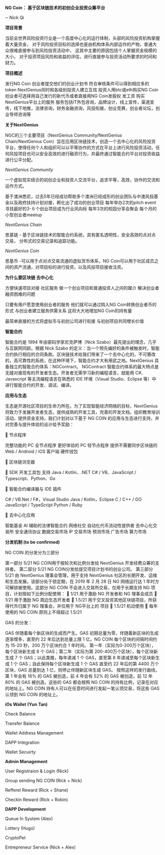  
**NG Coin：
基于区块链技术的初创企业投资众筹平台**

─
Nick Qi


**项目背景**

当前全世界风险投资行业是一个高度中心化的运行体制，头部的风险投资机构掌握着大量资金， 对于风险投资目标的选择也是由机构体系内部运作的产物，普通大众很难直接参与到风险投资活动中， 这其中主要的原因包括个人掌握资金规模的大小， 对于投资项目风险和收益的评估，进行直接参与投资活动所要求的时间和财力。

**项目概述**

发行NG Coin 
创业者提交他们的创业计划书 符合审核条件可以得到相应多的token
NextGenius同时和各级别投资人建立互信 投资人用btc或eth购买NG Coin
创业者可选择用自己发行的新代币或者直接用NG Coin发股权 发工资 购买NextGenius平台上的服务
服务包括IT外包咨询，品牌设计，线上宣传，渠道宣传，线下地推，法律咨询，财务金融咨询，风投衔接，创业竞赛，创业者论坛，创业导师咨询等


**关于NextGenius**

NGC的三个主要项目（NextGenius Community/NextGenius Chain/NextGenius Coin）旨在应用区块链技术，创造一个去中心化的风险投资平台，使得任何个人和组织可以以平等协作的方式在平台上进行风险投资活动，任何风投项目也可以安全高效的进行融资行为，并最终通过智能合约平台对投资收益进行公平分配。


*NextGenius Community*

一个虚拟现实结合的初创企业和投资人交流平台，追求平等，高效，协作的交流和运作方式。

基于澳洲悉尼，过去5年已经成功帮助多个澳洲已经成形的创业团队与中澳风投基金以及政府扶持计划对接，孵化出了成功的创业项目
每年举办2次的pitch event 寻找最好的3-６个创业项目成为行业风向标
每年3次的校园分享会聚会 每个月的小型创业者meetup

*NextGenius Chain*

恩基链 - 基于区块链技术的智能合约系统，具有匿名透明性，安全高效的点对点交易， 分布式的交易记录和追踪功能。

*NextGenius Coin*

恩基币 -可以用于点对点交易流通的虚拟货币体系，NG Coin可以用于社区成员之间的资产流通，对项目标的进行投资，以及风投项目接收注资。


**为什么要区块链 去中心化**

方便快速项目对接 社区服务 做一个创业项目和普通投资人之间的媒介 解决创业者融资困难的问题

只要有用户愿意使用创业者的服务 他们就可以通过购入NG Coin转换创业者币的形式 与创业者建立服务供需关系 这将大大地增加NG Coin的持有量

最简单直接的方式将虚拟币与初创公司进行衔接 与初创项目共同增长价值


**智能合约**

智能合约是 1994 年由密码学家尼克萨博（Nick Szabo）最先提出的理念，几乎与互联网同龄。根据 Nick Szabo 的定义：当一个预先编好的条件被触发时，智能合约执行相应的合同条款。区块链技术给我们带来了一个去中心化的，不可篡改的，高可靠性的系统，在这种环境下，智能合约才大有用武之地。NextGenius 具备独立的智能合约体系：NGContract。
NGContract 智能合约体系的最大特点是无缝对接现有的开发者生态。开发者无需学习新的编程语言，就能用 C#、Javascript 等主流编程语言在熟悉的 IDE 环境（Visual Studio、Eclipse 等）中进行智能合约的开发、调试、编译。


**应用与生态**

生态是开源社区项目的生命力所在。为了实现智能经济网络的目标，NextGenius 将致力于发展开发者生态，提供成熟的开发工具，完善的开发文档，组织教育培训活动，提供资金支持。我们计划对以下基于 NG COIN 的应用与生态进行支持，并对完善与提升体验的设计给予奖励：

🔹 节点程序

完整功能的 PC 全节点程序
更好体验的 PC 轻节点程序
提供不需要同步区块链的 Web / Android / iOS 客户端
硬件钱包

🔹 区块链浏览器

🔹 SDK 开发工具包
支持 Java / Kotlin、.NET C# / VB、JavaScript / Typescript、Python、Go

🔹 智能合约编译器与 IDE 插件

C# / VB.Net / F#，Visual Studio
Java / Kotlin，Eclipse
C / C++ / GO
JavaScript / TypeScript
Python / Ruby

🔹 去中心化应用

智能基金
AI 辅助的法律智能合约
网络社交
自动化代币流动性提供者
去中心化交易所
安全通讯协议
数据交易市场
IP 交易市场
预测市场
广告市场
算力市场
 

 
**分发机制 (to be confirmed)**

NG COIN 的分发分为三部分

第一部分 5/21 NG COIN用于按轮次和比例分发给 NextGenius 开发经费众筹的支持者。
第二部分 5/21 NG COIN分发给提交项目计划书的创业公司。
第三部分 5/21 由 NextGenius 理事会管理，用于支持 NextGenius 社区的长期开发、运维和生态发展。该部分处于锁定期，在 2019 年 2 月 28 日 NG 网络运行达 1 年时方可解锁被使用。这部分 NG COIN 不会进入交易所交易，仅用于长期支持 NG 项目，计划按如下比例分配使用：
🔹 1/21 用于激励 NG 开发者和 NG 理事会成员
🔹 1/21 用于激励 NG 周边生态开发者
🔹 1.5/21 用于交叉投资其他区块链项目，所获得代币归属于 NG 理事会，并仅用于 NG平台上的 项目
🔹 1.5/21 机动使用
🔹 每年使用的 NG COIN 原则上不得超过 1.5/21
 
GAS 的分发：

GAS 伴随着每个新区块的生成而产生。GAS 初期总量为零，伴随着新区块的生成逐渐增多，直至约 22 年后达到总量上限 1 亿。NG COIN 每个区块的间隔时间约为 15-20 秒，200 万个区块约合 1 年时间。
第一年（实际为0-200万个区块），每个区块新生成 8 个 GAS；第二年（实际为第 200-400万个区块），每个区块新生成 7 个 GAS；以此类推，每年递减 1 个 GAS，直至第 8 年递减至每个区块新生成 1 个 GAS；自此保持每个区块新生成 1 个 GAS 直至约 22 年后的第 4400 万个区块，GAS 总量到达 1 亿，则停止伴随新区块生成 GAS。
按照这样的发行曲线，第 1 年会有 16% 的 GAS 被创造，前 4 年会有 52% 的 GAS 被创造，前 12 年 80% 的 GAS 被创造。这些的 GAS 都会按照 NG COIN 的持有比例，记录在对应的地址上。NG COIN 持有人可以在任意时间进行发起一笔认领交易，将这些 GAS 认领到 NG COIN 的地址上。


**iOs Wallet (Yun Tan)**

Check Balance

Transfer Balance

Wallet Address Management

DAPP Integration

Wallet Secuirty


**Admin Management**

User Registraion & Login (Nick)

Group sending NG COIN (Rick + Nick)

Refferel Reward (Rick + Shane)

Checkin Reward (Rick + Robin)

**DAPP Development**

Queue In System (Alex)

Lottery (Hugo)

CryptoPet

Entrepreneur Service (Nick + Alex)
